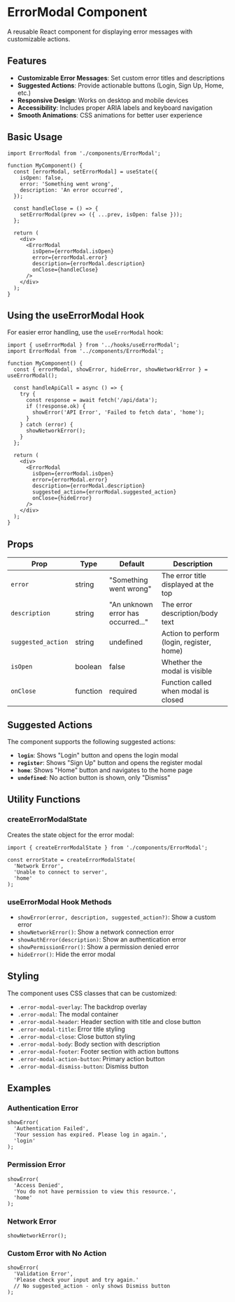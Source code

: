 # ErrorModal Component

A reusable React component for displaying error messages with customizable actions.

## Features

- **Customizable Error Messages**: Set custom error titles and descriptions
- **Suggested Actions**: Provide actionable buttons (Login, Sign Up, Home, etc.)
- **Responsive Design**: Works on desktop and mobile devices
- **Accessibility**: Includes proper ARIA labels and keyboard navigation
- **Smooth Animations**: CSS animations for better user experience

## Basic Usage

```tsx
import ErrorModal from './components/ErrorModal';

function MyComponent() {
  const [errorModal, setErrorModal] = useState({
    isOpen: false,
    error: 'Something went wrong',
    description: 'An error occurred',
  });

  const handleClose = () => {
    setErrorModal(prev => ({ ...prev, isOpen: false }));
  };

  return (
    <div>
      <ErrorModal
        isOpen={errorModal.isOpen}
        error={errorModal.error}
        description={errorModal.description}
        onClose={handleClose}
      />
    </div>
  );
}
```

## Using the useErrorModal Hook

For easier error handling, use the `useErrorModal` hook:

```tsx
import { useErrorModal } from '../hooks/useErrorModal';
import ErrorModal from '../components/ErrorModal';

function MyComponent() {
  const { errorModal, showError, hideError, showNetworkError } = useErrorModal();

  const handleApiCall = async () => {
    try {
      const response = await fetch('/api/data');
      if (!response.ok) {
        showError('API Error', 'Failed to fetch data', 'home');
      }
    } catch (error) {
      showNetworkError();
    }
  };

  return (
    <div>
      <ErrorModal
        isOpen={errorModal.isOpen}
        error={errorModal.error}
        description={errorModal.description}
        suggested_action={errorModal.suggested_action}
        onClose={hideError}
      />
    </div>
  );
}
```

## Props

| Prop | Type | Default | Description |
|------|------|---------|-------------|
| `error` | string | "Something went wrong" | The error title displayed at the top |
| `description` | string | "An unknown error has occurred..." | The error description/body text |
| `suggested_action` | string | undefined | Action to perform (login, register, home) |
| `isOpen` | boolean | false | Whether the modal is visible |
| `onClose` | function | required | Function called when modal is closed |

## Suggested Actions

The component supports the following suggested actions:

- **`login`**: Shows "Login" button and opens the login modal
- **`register`**: Shows "Sign Up" button and opens the register modal  
- **`home`**: Shows "Home" button and navigates to the home page
- **`undefined`**: No action button is shown, only "Dismiss"

## Utility Functions

### createErrorModalState

Creates the state object for the error modal:

```tsx
import { createErrorModalState } from './components/ErrorModal';

const errorState = createErrorModalState(
  'Network Error',
  'Unable to connect to server',
  'home'
);
```

### useErrorModal Hook Methods

- `showError(error, description, suggested_action?)`: Show a custom error
- `showNetworkError()`: Show a network connection error
- `showAuthError(description)`: Show an authentication error
- `showPermissionError()`: Show a permission denied error
- `hideError()`: Hide the error modal

## Styling

The component uses CSS classes that can be customized:

- `.error-modal-overlay`: The backdrop overlay
- `.error-modal`: The modal container
- `.error-modal-header`: Header section with title and close button
- `.error-modal-title`: Error title styling
- `.error-modal-close`: Close button styling
- `.error-modal-body`: Body section with description
- `.error-modal-footer`: Footer section with action buttons
- `.error-modal-action-button`: Primary action button
- `.error-modal-dismiss-button`: Dismiss button

## Examples

### Authentication Error
```tsx
showError(
  'Authentication Failed',
  'Your session has expired. Please log in again.',
  'login'
);
```

### Permission Error
```tsx
showError(
  'Access Denied',
  'You do not have permission to view this resource.',
  'home'
);
```

### Network Error
```tsx
showNetworkError();
```

### Custom Error with No Action
```tsx
showError(
  'Validation Error',
  'Please check your input and try again.'
  // No suggested_action - only shows Dismiss button
);
``` 